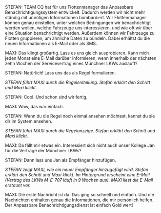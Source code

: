 STEFAN: TEAM CQ hat für uns Flottenmanager das Anpassbare Benachrichtigungssystem entwickelt. Dadurch werden wir nicht mehr ständig mit unnötigen Informationen bombardiert. Wir Flottenmanager können genau einstellen, unter welchen Bedingungen wir benachrichtigt werden wollen, welche Fahrzeuge uns interessieren, und wie oft wir über eine Situation benachrichtigt werden. Außerdem können wir Fahrzeuge zu Flotten gruppieren, um ähnliche Daten zu bündeln. Dabei erhältst du die neuen Informationen als E-Mail oder als SMS.

MAXI: Das klingt großartig. Lass es uns gleich ausprobieren. Kann mich jeden Monat eine E-Mail darüber informieren, wenn innerhalb der nächsten zehn Wochen der Servicevertrag eines Münchner LKWs ausläuft?

STEFAN: Natürlich! Lass uns das als Regel formulieren.

*STEFAN führt MAXI durch die Regelerstellung. Stefan erklärt den Schritt und Maxi klickt.*

STEFAN: Cool. Und schon sind wir fertig.

MAXI: Wow, das war einfach.

STEFAN: Wenn du die Regel noch einmal ansehen möchtest, kannst du sie dir im System ansehen.

*STEFAN führt MAXI durch die Regelanzeige. Stefan erklärt den Schritt und Maxi klickt.* 

MAXI: Da fällt mir etwas ein. Interessiert sich nicht auch unser Kollege Jan für die Verträge der Münchner LKWs?

STEFAN: Dann lass uns Jan als Empfänger hinzufügen.

*STEFAN zeigt MAXI, wie ein neuer Empfänger hinzugefügt wird. Stefan erklärt den Schritt und Maxi klickt. 
Im Hintergrund erscheint eine E-Mail (Vertrag des LKWs M-E-707 läuft in 9 Wochen aus). MAXI liest die E-Mail erstaunt vor.*

MAXI: Die erste Nachricht ist da. Das ging so schnell und einfach. Und die Nachrichten enthalten genau die Informationen, die mir persönlich helfen. Der Anpassbare Benachrichtigungsdienst ist einfach Gold wert!
